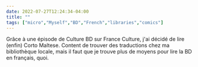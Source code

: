 ---date: 2022-07-27T12:24:34-04:00title: ""tags: ["micro","Myself","BD","French","libraries","comics"]---Grâce à une épisode de Culture BD sur France Culture, j'ai décidé de lire (enfin) Corto Maltese. Content de trouver des traductions chez ma bibliothèque locale, mais il faut que je trouve plus de moyens pour lire la BD en français, quoi.